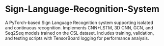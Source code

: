 # Sign-Language-Recognition-System
A PyTorch-based Sign Language Recognition system supporting isolated and continuous recognition. Implements CNN+LSTM, 3D CNN, GCN, and Seq2Seq models trained on the CSL dataset. Includes training, validation, and testing scripts with TensorBoard logging for performance analysis.
